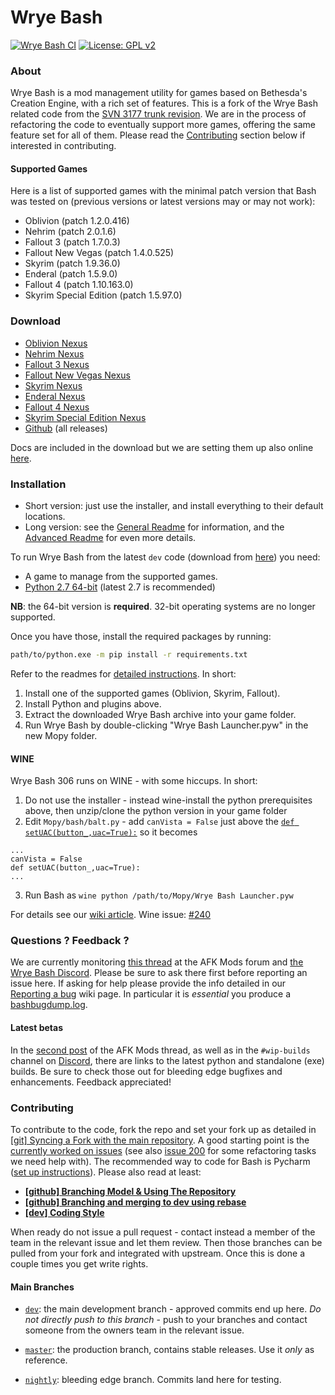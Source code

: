 Wrye Bash
=========

[![Wrye Bash CI](https://github.com/wrye-bash/wrye-bash/workflows/Wrye%20Bash%20CI/badge.svg)](https://github.com/wrye-bash/wrye-bash/actions?query=workflow%3A%22Wrye+Bash+CI%22)
[![License: GPL v2](https://img.shields.io/badge/license-GPLv2-blue.svg)](Mopy/license.txt)

### About

Wrye Bash is a mod management utility for games based on Bethesda's Creation
Engine, with a rich set of features.
This is a fork of the Wrye Bash related code from the
[SVN 3177 trunk revision][1].
We are in the process of refactoring the code to eventually support more games,
offering the same feature set for all of them.
Please read the [Contributing](#contributing) section below if interested in
contributing.

#### Supported Games

Here is a list of supported games with the minimal patch version that Bash was
tested on (previous versions or latest versions may or may not work):

* Oblivion (patch 1.2.0.416)
* Nehrim (patch 2.0.1.6)
* Fallout 3 (patch 1.7.0.3)
* Fallout New Vegas (patch 1.4.0.525)
* Skyrim (patch 1.9.36.0)
* Enderal (patch 1.5.9.0)
* Fallout 4 (patch 1.10.163.0)
* Skyrim Special Edition (patch 1.5.97.0)

### Download

* [Oblivion Nexus][2]
* [Nehrim Nexus][31]
* [Fallout 3 Nexus][3]
* [Fallout New Vegas Nexus][4]
* [Skyrim Nexus][5]
* [Enderal Nexus][30]
* [Fallout 4 Nexus][6]
* [Skyrim Special Edition Nexus][7]
* [Github][8] (all releases)

Docs are included in the download but we are setting them up also online
 [here][9].

### Installation

* Short version: just use the installer, and install everything to their
 default locations.
* Long version: see the [General Readme][10] for information, and the
 [Advanced Readme][11] for even more details.

To run Wrye Bash from the latest `dev` code (download from [here][12])
you need:

* A game to manage from the supported games.
* [Python 2.7 64-bit](http://www.python.org/) (latest 2.7 is recommended)

**NB**: the 64-bit version is **required**. 32-bit operating systems are no
longer supported.

Once you have those, install the required packages by running:

```bash
path/to/python.exe -m pip install -r requirements.txt
```

Refer to the readmes for [detailed instructions][12]. In short:

1. Install one of the supported games (Oblivion, Skyrim, Fallout).
2. Install Python and plugins above.
3. Extract the downloaded Wrye Bash archive into your game folder.
4. Run Wrye Bash by double-clicking "Wrye Bash Launcher.pyw" in the new Mopy
 folder.

#### WINE

Wrye Bash 306 runs on WINE - with some hiccups. In short:

1. Do not use the installer - instead wine-install the python prerequisites
above, then unzip/clone the python version in your game folder
2. Edit `Mopy/bash/balt.py` - add `canVista = False` just above the
[`def setUAC(button_,uac=True):`][14] so it becomes

 ```
...
canVista = False
def setUAC(button_,uac=True):
...
```

3. Run Bash as `wine python /path/to/Mopy/Wrye Bash Launcher.pyw`

For details see our [wiki article][15].
Wine issue: [#240][16]

### Questions ? Feedback ?

We are currently monitoring [this thread][17] at the AFK Mods forum and
[the Wrye Bash Discord][18].
Please be sure to ask there first before reporting an issue here. If asking for
help please provide the info detailed in our [Reporting a bug][19] wiki page.
In particular it is _essential_ you produce a [bashbugdump.log][20].

#### Latest betas

In the [second post][21] of the AFK Mods thread, as well as in the
`#wip-builds` channel on [Discord][22], there are links to the latest python
and standalone (exe) builds. Be sure to check those out for bleeding edge
bugfixes and enhancements. Feedback appreciated!

### Contributing

To contribute to the code, fork the repo and set your fork up as
detailed in [\[git\] Syncing a Fork with the main repository][23].
A good starting point is the [currently worked on issues][24]
 (see also [issue 200][25] for some refactoring tasks we need help with).
The recommended way to code for Bash is Pycharm ([set up instructions][26]).
Please also read at least:

* **[\[github\] Branching Model & Using The Repository][27]**
* **[\[github\] Branching and merging to dev using rebase][28]**
* **[\[dev\] Coding Style][29]**

When ready do not issue a pull request - contact instead a member of the team
in the relevant issue and let them review. Then those branches can be pulled
from your fork and integrated with upstream. Once this is done a couple times
you get write rights.

#### Main Branches

- [`dev`](https://github.com/wrye-bash/wrye-bash/tree/dev): the main development
 branch - approved commits end up here. _Do not directly push to this branch_ -
 push to your branches and contact someone from the owners team in the relevant
 issue.
- [`master`](https://github.com/wrye-bash/wrye-bash/tree/master): the production
 branch, contains stable releases. Use it _only_ as reference.
- [`nightly`](https://github.com/wrye-bash/wrye-bash/tree/nightly):
bleeding edge branch. Commits land here for testing.


  [1]: http://sourceforge.net/p/oblivionworks/code/3177/tree/
  [2]: https://www.nexusmods.com/oblivion/mods/22368
  [3]: https://www.nexusmods.com/fallout3/mods/22934
  [4]: https://www.nexusmods.com/newvegas/mods/64580
  [5]: https://www.nexusmods.com/skyrim/mods/1840
  [6]: https://www.nexusmods.com/fallout4/mods/20032
  [7]: https://www.nexusmods.com/skyrimspecialedition/mods/6837
  [8]: https://github.com/wrye-bash/wrye-bash/releases
  [9]: http://wrye-bash.github.io/
  [10]: http://wrye-bash.github.io/docs/Wrye%20Bash%20General%20Readme.html#install
  [11]: http://wrye-bash.github.io/docs/Wrye%20Bash%20Advanced%20Readme.html#install
  [12]: https://github.com/wrye-bash/wrye-bash/archive/dev.zip
  [14]: https://github.com/wrye-bash/wrye-bash/blob/0a47238de9e7f46f55fe755f2744e2cea521f514/Mopy/bash/balt.py#L678
  [15]: https://github.com/wrye-bash/wrye-bash/wiki/%5Bdev%5D-Running-Wrye-Bash-on-WINE-%28Arch-Linux%29
  [16]: https://github.com/wrye-bash/wrye-bash/issues/240
  [17]: https://afkmods.com/index.php?/topic/4966-wrye-bash-all-games
  [18]: https://discord.gg/NwWvAFR
  [19]: https://github.com/wrye-bash/wrye-bash/wiki/[github]-Reporting-a-bug
  [20]: https://github.com/wrye-bash/wrye-bash/wiki/[github]-Reporting-a-bug#the-bashbugdumplog
  [21]: https://afkmods.com/index.php?/topic/4966-wrye-bash-all-games/&do=findComment&comment=166863
  [22]: https://discord.gg/NwWvAFR
  [23]: https://github.com/wrye-bash/wrye-bash/wiki/%5Bgit%5D-Syncing-a-Fork-with-the-main-repository
  [24]: https://github.com/wrye-bash/wrye-bash/issues?utf8=%E2%9C%93&q=sort%3Aupdated-desc%20is%3Aopen
  [25]: https://github.com/wrye-bash/wrye-bash/issues/200
  [26]: https://github.com/wrye-bash/wrye-bash/wiki/%5Bdev%5D-Set-up-Pycharm-for-wrye-bash
  [27]: https://github.com/wrye-bash/wrye-bash/wiki/%5Bgithub%5D-Branching-Model-&-Using-The-Repository
  [28]: https://github.com/wrye-bash/wrye-bash/wiki/%5Bgithub%5D-Branching-and-merging-to-dev-using-rebase
  [29]: https://github.com/wrye-bash/wrye-bash/wiki/%5Bdev%5D-Coding-Style
  [30]: https://www.nexusmods.com/enderal/mods/97
  [31]: https://www.nexusmods.com/nehrim/mods/2
